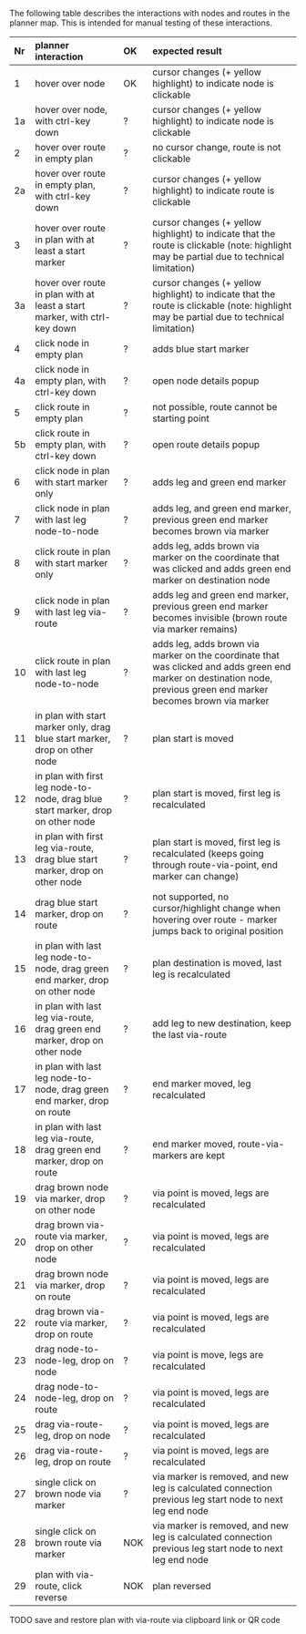 The following table describes the interactions with nodes and routes in the planner map. 
This is intended for manual testing of these interactions. 

|Nr|planner interaction|OK|expected result
|:---|:---|:---|:---
|1|hover over node|OK|cursor changes (+ yellow highlight) to indicate node is clickable
|1a|hover over node, with ctrl-key down|?|cursor changes (+ yellow highlight) to indicate node is clickable
|2|hover over route in empty plan|?|no cursor change, route is not clickable
|2a|hover over route in empty plan, with ctrl-key down|?|cursor changes (+ yellow highlight) to indicate route is clickable
|3|hover over route in plan with at least a start marker|?|cursor changes (+ yellow highlight) to indicate that the route is clickable (note: highlight may be partial due to technical limitation)
|3a|hover over route in plan with at least a start marker, with ctrl-key down|?|cursor changes (+ yellow highlight) to indicate that the route is clickable (note: highlight may be partial due to technical limitation)
|4|click node in empty plan|?|adds blue start marker
|4a|click node in empty plan, with ctrl-key down|?|open node details popup
|5|click route in empty plan|?|not possible, route cannot be starting point
|5b|click route in empty plan, with ctrl-key down|?|open route details popup
|6|click node in plan with start marker only|?|adds leg and green end marker
|7|click node in plan with last leg node-to-node|?|adds leg, and green end marker, previous green end marker becomes brown via marker
|8|click route in plan with start marker only|?|adds leg, adds brown via marker on the coordinate that was clicked and adds green end marker on destination node
|9|click node in plan with last leg via-route|?|adds leg and green end marker, previous green end marker becomes invisible (brown route via marker remains)
|10|click route in plan with last leg node-to-node|?|adds leg, adds brown via marker on the coordinate that was clicked and adds green end marker on destination node, previous green end marker becomes brown via marker
|11|in plan with start marker only, drag blue start marker, drop on other node|?|plan start is moved
|12|in plan with first leg node-to-node, drag blue start marker, drop on other node|?|plan start is moved, first leg is recalculated
|13|in plan with first leg via-route, drag blue start marker, drop on other node|?|plan start is moved, first leg is recalculated (keeps going through route-via-point, end marker can change)
|14|drag blue start marker, drop on route|?|not supported, no cursor/highlight change when hovering over route - marker jumps back to original position
|15|in plan with last leg node-to-node, drag green end marker, drop on other node|?|plan destination is moved, last leg is recalculated
|16|in plan with last leg via-route, drag green end marker, drop on other node|?|add leg to new destination, keep the last via-route
|17|in plan with last leg node-to-node, drag green end marker, drop on route|?|end marker moved, leg recalculated
|18|in plan with last leg via-route, drag green end marker, drop on route|?|end marker moved, route-via-markers are kept
|19|drag brown node via marker, drop on other node|?|via point is moved, legs are recalculated
|20|drag brown via-route via marker, drop on other node|?|via point is moved, legs are recalculated
|21|drag brown node via marker, drop on route|?|via point is moved, legs are recalculated
|22|drag brown via-route via marker, drop on route|?|via point is moved, legs are recalculated
|23|drag node-to-node-leg, drop on node|?|via point is move, legs are recalculated
|24|drag node-to-node-leg, drop on route|?|via point is moved, legs are recalculated
|25|drag via-route-leg, drop on node|?|via point is moved, legs are recalculated
|26|drag via-route-leg, drop on route|?|via point is moved, legs are recalculated
|27|single click on brown node via marker|?|via marker is removed, and new leg is calculated connection previous leg start node to next leg end node
|28|single click on brown route via marker|NOK|via marker is removed, and new leg is calculated connection previous leg start node to next leg end node
|29|plan with via-route, click reverse|NOK|plan reversed

TODO save and restore plan with via-route via clipboard link or QR code 

